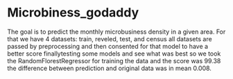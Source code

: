 # Microbiness_godaddy
The goal is to predict the monthly microbusiness density in a given area. 
For that we have 4 datasets: train, reveled, test, and census all datasets are passed by preprocessing and then consented for that model to have a better score 
finallytesting some models and see what was best so we took the RandomFlorestRegressor for training the data and the score was 99.38 the difference between 
prediction and original data was in mean 0.008.
